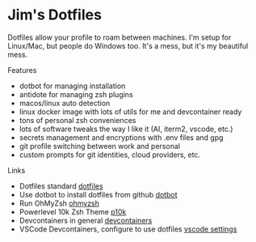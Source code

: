# Jim's Dotfiles

Dotfiles allow your profile to roam between machines. I'm setup
for Linux/Mac, but people do Windows too. It's a mess, but
it's my beautiful mess.

Features

- dotbot for managing installation
- antidote for managing zsh plugins
- macos/linux auto detection
- linux docker image with lots of utils for me and devcontainer ready
- tons of personal zsh conveniences
- lots of software tweaks the way I like it (AI, iterm2, vscode, etc.)
- secrets management and encryptions with .env files and gpg
- git profile switching between work and personal
- custom prompts for git identities, cloud providers, etc.

Links

- Dotfiles standard [dotfiles](https://dotfiles.github.io/)
- Use dotbot to install dotfiles from github [dotbot](https://github.com/anishathalye/dotbot)
- Run OhMyZsh [ohmyzsh](https://github.com/ohmyzsh/ohmyzsh)
- Powerlevel 10k Zsh Theme [p10k](https://github.com/romkatv/powerlevel10k)
- Devcontainers in general [devcontainers](https://containers.dev/)
- VSCode Devcontainers, configure to use dotfiles [vscode settings](https://code.visualstudio.com/docs/devcontainers/containers#_personalizing-with-dotfile-repositories)
